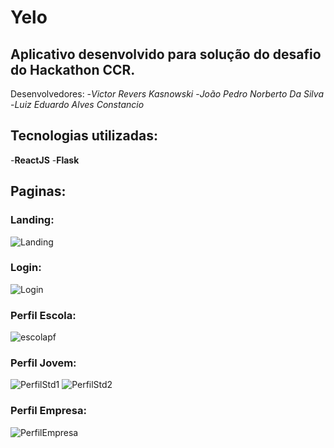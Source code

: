 # Yelo

## Aplicativo desenvolvido para solução do desafio do Hackathon CCR.

Desenvolvedores:
-*Victor Revers Kasnowski*
-*João Pedro Norberto Da Silva*
-*Luiz Eduardo Alves Constancio*

## Tecnologias utilizadas:

-**ReactJS**
-**Flask**

## Paginas:

### Landing:
![Landing](https://user-images.githubusercontent.com/60626825/104864286-4f085c80-5917-11eb-8701-80d590487edf.JPG)

### Login:
![Login](https://user-images.githubusercontent.com/60626825/104864371-86770900-5917-11eb-9720-a080f846b127.JPG)

### Perfil Escola:
![escolapf](https://user-images.githubusercontent.com/60626825/104864478-da81ed80-5917-11eb-8f78-617b81d111ac.JPG)

### Perfil Jovem:
![PerfilStd1](https://user-images.githubusercontent.com/60626825/104864547-0ef5a980-5918-11eb-9ecb-1d7b25d65492.JPG)
![PerfilStd2](https://user-images.githubusercontent.com/60626825/104864589-2af94b00-5918-11eb-8667-8b5ea14984c1.JPG)

### Perfil Empresa:
![PerfilEmpresa](https://user-images.githubusercontent.com/60626825/104864632-4f552780-5918-11eb-944a-8108d915d74e.JPG)






